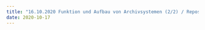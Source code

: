 ```yaml
---
title: "16.10.2020 Funktion und Aufbau von Archivsystemen (2/2) / Repository-Software für Publikationen und Forschungsdaten"
date: 2020-10-17
---
```

